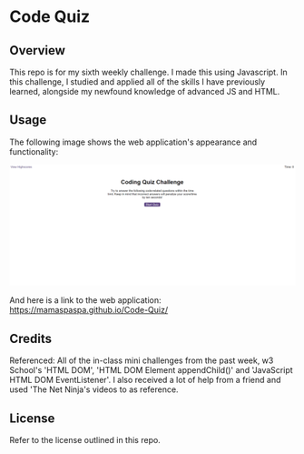 # Code Quiz 

## Overview
 
This repo is for my sixth weekly challenge. I made this using Javascript. In this challenge, I studied and applied all of the skills I have previously learned, alongside my newfound knowledge of advanced JS and HTML.

## Usage

The following image shows the web application's appearance and functionality:

![Coding quiz demo](demo.png)

And here is a link to the web application: https://mamaspaspa.github.io/Code-Quiz/

## Credits

Referenced: All of the in-class mini challenges from the past week, w3 School's 'HTML DOM', 'HTML DOM Element appendChild()' and 'JavaScript HTML DOM EventListener'. I also received a lot of help from a friend and used 'The Net Ninja's videos to as reference.

## License

Refer to the license outlined in this repo.